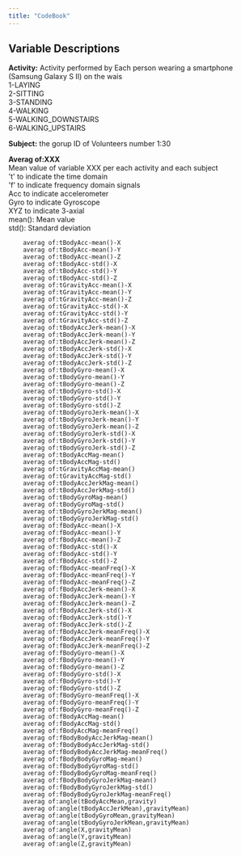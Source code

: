 ```yaml
---
title: "CodeBook"
---
```

## Variable Descriptions
**Activity:** Activity performed by Each person wearing a smartphone (Samsung Galaxy S II) on the wais  
          1-LAYING  
          2-SITTING  
          3-STANDING  
          4-WALKING  
          5-WALKING_DOWNSTAIRS  
          6-WALKING_UPSTAIRS  

**Subject:** the gorup ID of Volunteers
        number
            1:30

**Averag of:XXX**  
  Mean value of variable XXX per each activity and each subject  
  't' to indicate the time domain   
  'f' to indicate frequency domain signals  
  Acc to indicate accelerometer  
  Gyro to indicate Gyroscope  
  XYZ to indicate 3-axial  
  mean(): Mean value  
  std(): Standard deviation  
        
        averag of:tBodyAcc-mean()-X
        averag of:tBodyAcc-mean()-Y
        averag of:tBodyAcc-mean()-Z
        averag of:tBodyAcc-std()-X
        averag of:tBodyAcc-std()-Y
        averag of:tBodyAcc-std()-Z
        averag of:tGravityAcc-mean()-X
        averag of:tGravityAcc-mean()-Y
        averag of:tGravityAcc-mean()-Z
        averag of:tGravityAcc-std()-X
        averag of:tGravityAcc-std()-Y
        averag of:tGravityAcc-std()-Z
        averag of:tBodyAccJerk-mean()-X
        averag of:tBodyAccJerk-mean()-Y
        averag of:tBodyAccJerk-mean()-Z
        averag of:tBodyAccJerk-std()-X
        averag of:tBodyAccJerk-std()-Y
        averag of:tBodyAccJerk-std()-Z
        averag of:tBodyGyro-mean()-X
        averag of:tBodyGyro-mean()-Y
        averag of:tBodyGyro-mean()-Z
        averag of:tBodyGyro-std()-X
        averag of:tBodyGyro-std()-Y
        averag of:tBodyGyro-std()-Z
        averag of:tBodyGyroJerk-mean()-X
        averag of:tBodyGyroJerk-mean()-Y
        averag of:tBodyGyroJerk-mean()-Z
        averag of:tBodyGyroJerk-std()-X
        averag of:tBodyGyroJerk-std()-Y
        averag of:tBodyGyroJerk-std()-Z
        averag of:tBodyAccMag-mean()
        averag of:tBodyAccMag-std()
        averag of:tGravityAccMag-mean()
        averag of:tGravityAccMag-std()
        averag of:tBodyAccJerkMag-mean()
        averag of:tBodyAccJerkMag-std()
        averag of:tBodyGyroMag-mean()
        averag of:tBodyGyroMag-std()
        averag of:tBodyGyroJerkMag-mean()
        averag of:tBodyGyroJerkMag-std()
        averag of:fBodyAcc-mean()-X
        averag of:fBodyAcc-mean()-Y
        averag of:fBodyAcc-mean()-Z
        averag of:fBodyAcc-std()-X
        averag of:fBodyAcc-std()-Y
        averag of:fBodyAcc-std()-Z
        averag of:fBodyAcc-meanFreq()-X
        averag of:fBodyAcc-meanFreq()-Y
        averag of:fBodyAcc-meanFreq()-Z
        averag of:fBodyAccJerk-mean()-X
        averag of:fBodyAccJerk-mean()-Y
        averag of:fBodyAccJerk-mean()-Z
        averag of:fBodyAccJerk-std()-X
        averag of:fBodyAccJerk-std()-Y
        averag of:fBodyAccJerk-std()-Z
        averag of:fBodyAccJerk-meanFreq()-X
        averag of:fBodyAccJerk-meanFreq()-Y
        averag of:fBodyAccJerk-meanFreq()-Z
        averag of:fBodyGyro-mean()-X
        averag of:fBodyGyro-mean()-Y
        averag of:fBodyGyro-mean()-Z
        averag of:fBodyGyro-std()-X
        averag of:fBodyGyro-std()-Y
        averag of:fBodyGyro-std()-Z
        averag of:fBodyGyro-meanFreq()-X
        averag of:fBodyGyro-meanFreq()-Y
        averag of:fBodyGyro-meanFreq()-Z
        averag of:fBodyAccMag-mean()
        averag of:fBodyAccMag-std()
        averag of:fBodyAccMag-meanFreq()
        averag of:fBodyBodyAccJerkMag-mean()
        averag of:fBodyBodyAccJerkMag-std()
        averag of:fBodyBodyAccJerkMag-meanFreq()
        averag of:fBodyBodyGyroMag-mean()
        averag of:fBodyBodyGyroMag-std()
        averag of:fBodyBodyGyroMag-meanFreq()
        averag of:fBodyBodyGyroJerkMag-mean()
        averag of:fBodyBodyGyroJerkMag-std()
        averag of:fBodyBodyGyroJerkMag-meanFreq()
        averag of:angle(tBodyAccMean,gravity)
        averag of:angle(tBodyAccJerkMean),gravityMean)
        averag of:angle(tBodyGyroMean,gravityMean)
        averag of:angle(tBodyGyroJerkMean,gravityMean)
        averag of:angle(X,gravityMean)
        averag of:angle(Y,gravityMean)
        averag of:angle(Z,gravityMean)
